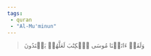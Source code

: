```yaml
---
tags: 
 - quran 
 - "Al-Mu'minun"
---
```


> وَلَقَدۡ ءَاتَيۡنَا مُوسَى ٱلۡكِتَٰبَ لَعَلَّهُمۡ يَهۡتَدُونَ
